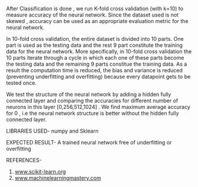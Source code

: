 After Classification is done , we run K-fold cross validation (with k=10) to measure accuracy of the neural network.
Since the dataset used is not skewed , accuracy can be used as an appropriate evaluation metric for the neural network.

In 10-fold cross validation, the entire dataset is divided into 10 parts.
One part is used as the testing data and the rest 9 part constitute the training data for the neural network.
More specifically, in 10-fold cross validation the 10 parts iterate through a cycle in which each one of these parts become the testing data and the remaining 9 parts 
constitue the training data.
As a result the computation time is reduced, the bias and variance is reduced (preventing underfitting and overfitting) because every datapoint gets to be tested 
once.

We test the structure of the neural network by adding a hidden fully connected layer and comparing the accuracies for different number of neurons in this layer [0,256,512,1024] . We find maximum average accuracy for 0 , i.e the neural network structure is better without the hidden fully connected layer.

LIBRARIES USED-
numpy and
Sklearn

EXPECTED RESULT-
A trained neural network free of underfitting or overfitting 

REFERENCES-
1. www.scikit-learn.org
2. www.machinelearningmastery.com
